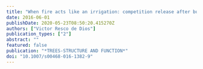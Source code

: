 ```yaml
---
title: "When fire acts like an irrigation: competition release after burning enhances growth"
date: 2016-06-01
publishDate: 2020-05-23T08:50:20.415270Z
authors: ["Victor Resco de Dios"]
publication_types: ["2"]
abstract: ""
featured: false
publication: "*TREES-STRUCTURE AND FUNCTION*"
doi: "10.1007/s00468-016-1382-9"
---
```


